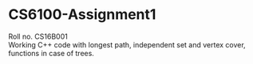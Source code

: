 # CS6100-Assignment1
Roll no. CS16B001  
Working C++ code with longest path, independent set  and vertex cover, functions in case of trees.
